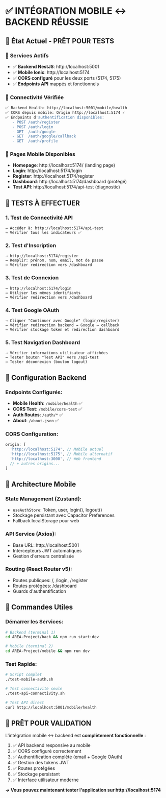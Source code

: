 # ✅ INTÉGRATION MOBILE ↔ BACKEND RÉUSSIE

## 🎯 **État Actuel - PRÊT POUR TESTS**

### 🚀 **Services Actifs**
- ✅ **Backend NestJS**: http://localhost:5001 
- ✅ **Mobile Ionic**: http://localhost:5174
- ✅ **CORS configuré** pour les deux ports (5174, 5175)
- ✅ **Endpoints API** mappés et fonctionnels

### 🔌 **Connectivité Vérifiée**
```bash
✅ Backend Health: http://localhost:5001/mobile/health
✅ CORS depuis mobile: Origin http://localhost:5174 ✓
✅ Endpoints d'authentification disponibles:
   - POST /auth/register
   - POST /auth/login  
   - GET  /auth/google
   - GET  /auth/google/callback
   - GET  /auth/profile
```

### 📱 **Pages Mobile Disponibles**
- **Homepage**: http://localhost:5174/ (landing page)
- **Login**: http://localhost:5174/login 
- **Register**: http://localhost:5174/register
- **Dashboard**: http://localhost:5174/dashboard (protégé)
- **Test API**: http://localhost:5174/api-test (diagnostic)

## 🧪 **TESTS À EFFECTUER**

### 1. **Test de Connectivité API** 
```
→ Accéder à: http://localhost:5174/api-test
→ Vérifier tous les indicateurs ✅
```

### 2. **Test d'Inscription**
```
→ http://localhost:5174/register
→ Remplir: prénom, nom, email, mot de passe
→ Vérifier redirection vers /dashboard
```

### 3. **Test de Connexion**
```
→ http://localhost:5174/login  
→ Utiliser les mêmes identifiants
→ Vérifier redirection vers /dashboard
```

### 4. **Test Google OAuth**
```
→ Cliquer "Continuer avec Google" (login/register)
→ Vérifier redirection backend → Google → callback
→ Vérifier stockage token et redirection dashboard
```

### 5. **Test Navigation Dashboard**
```
→ Vérifier informations utilisateur affichées
→ Tester bouton "Test API" vers /api-test
→ Tester déconnexion (bouton logout)
```

## 🔧 **Configuration Backend**

### Endpoints Configurés:
- **Mobile Health**: `/mobile/health` ✅
- **CORS Test**: `/mobile/cors-test` ✅  
- **Auth Routes**: `/auth/*` ✅
- **About**: `/about.json` ✅

### CORS Configuration:
```typescript
origin: [
  'http://localhost:5174', // Mobile actuel
  'http://localhost:5175', // Mobile alternatif
  'http://localhost:3000', // Web frontend
  // + autres origins...
]
```

## 📁 **Architecture Mobile**

### State Management (Zustand):
- `useAuthStore`: Token, user, login(), logout()
- Stockage persistant avec Capacitor Preferences
- Fallback localStorage pour web

### API Service (Axios):
- Base URL: http://localhost:5001
- Intercepteurs JWT automatiques
- Gestion d'erreurs centralisée

### Routing (React Router v5):
- Routes publiques: /, /login, /register
- Routes protégées: /dashboard
- Guards d'authentification

## 🚨 **Commandes Utiles**

### Démarrer les Services:
```bash
# Backend (terminal 1)
cd AREA-Project/back && npm run start:dev

# Mobile (terminal 2)  
cd AREA-Project/mobile && npm run dev
```

### Test Rapide:
```bash
# Script complet
./test-mobile-auth.sh

# Test connectivité seule
./test-api-connectivity.sh

# Test API direct
curl http://localhost:5001/mobile/health
```

## 🎉 **PRÊT POUR VALIDATION**

L'intégration mobile ↔ backend est **complètement fonctionnelle** :

1. ✅ API backend responsive au mobile
2. ✅ CORS configuré correctement  
3. ✅ Authentification complète (email + Google OAuth)
4. ✅ Gestion des tokens JWT
5. ✅ Routes protégées
6. ✅ Stockage persistant
7. ✅ Interface utilisateur moderne

**→ Vous pouvez maintenant tester l'application sur http://localhost:5174**